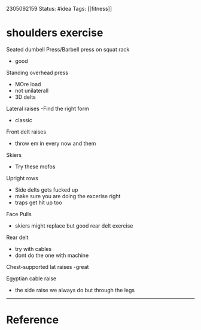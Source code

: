 
2305092159
	Status: #idea 
		Tags: [[fitness]]

# shoulders exercise

Seated dumbell Press/Barbell press on squat rack
- good

Standing overhead press
- MOre load
- not unilaterall
- 3D delts

Lateral raises
-Find the right form
- classic

Front delt raises
- throw em in every now and them

Skiers
- Try these mofos

Upright rows
- Side delts gets fucked up
- make sure you are doing the excerise right
- traps get hit up too


Face Pulls 
- skiers might replace but good rear delt exercise

Rear delt 
- try with cables
- dont do the one with machine

Chest-supported lat raises
-great


Egyptian cable raise
- the side raise we always do but through the legs

---
# Reference